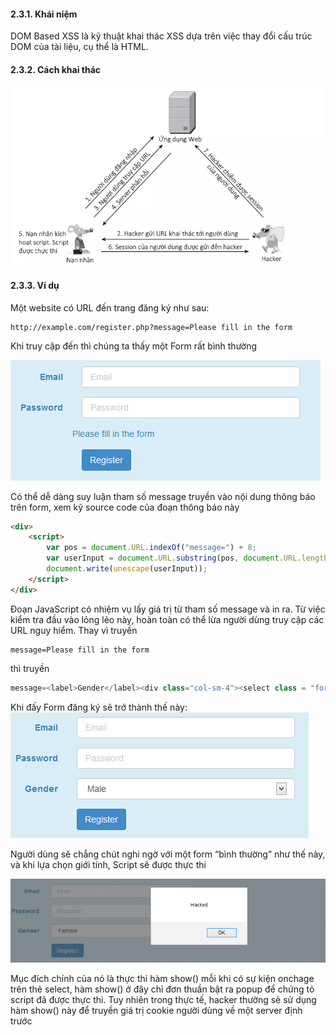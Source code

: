 #### 2.3.1. Khái niệm
DOM Based XSS là kỹ thuật khai thác XSS dựa trên việc thay đổi cấu trúc DOM của tài liệu, cụ thể là HTML.

#### 2.3.2. Cách khai thác

![DOM Base XSS](./img/dom_base_xss.jpg)

#### 2.3.3. Ví dụ
Một website có URL đến trang đăng ký như sau:

```
http://example.com/register.php?message=Please fill in the form
```

Khi truy cập đến thì chúng ta thấy một Form rất bình thường

![example 1](./img/dom-based-xss-example-1.png)

Có thể dễ dàng suy luận tham số message truyền vào nội dung thông báo trên form, xem kỹ source code của đoạn thông báo này

```html
<div>
    <script>
        var pos = document.URL.indexOf("message=") + 8;
        var userInput = document.URL.substring(pos, document.URL.length);
        document.write(unescape(userInput));
    </script>
</div>
```

Đoạn JavaScript có nhiệm vụ lấy giá trị từ tham số message và in ra. Từ việc kiểm tra đầu vào lỏng lẻo này, hoàn toàn có thể lừa người dùng truy cập các URL nguy hiểm.
Thay vì truyền
```
message=Please fill in the form
```

thì truyền

```js
message=<label>Gender</label><div class="col-sm-4"><select class = "form-control" onchange="java_script_:show()"><option value="Male">Male</option><option value="Female">Female</option></select></div><script>function show(){alert();}</script>
```

Khi đấy Form đăng ký sẽ trở thành thế này:
![example 2](./img/dom-based-xss-example-2.png)

Người dùng sẽ chẳng chút nghi ngờ với một form “bình thường” như thế này, và khi lựa chọn giới tính, Script sẽ được thực thi

![example 3](./img/dom-based-xss-example-3.png)

Mục đích chính của nó là thực thi hàm show() mỗi khi có sự kiện onchage trên thẻ select, hàm show() ở đây chỉ đơn thuần bật ra popup để chứng tỏ script đã được thực thi. Tuy nhiên trong thực tế, hacker thường sẽ sử dụng hàm show() này để truyền giá trị cookie người dùng về một server định trước